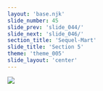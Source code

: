 ```yaml
---
layout: 'base.njk'
slide_number: 45
slide_prev: 'slide_044/'
slide_next: 'slide_046/'
section_title: 'Sequel-Mart'
slide_title: 'Section 5'
theme: 'theme_005'
slide_layout: 'center'
---
```


<section class="slide__text">

<img class="bg-hidden" src="{{ '../../images/005_Sequel_Mart_Logo.png' | url }}" />

</section>
